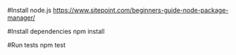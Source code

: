 #Install node.js
https://www.sitepoint.com/beginners-guide-node-package-manager/

#Install dependencies
npm install

#Run tests
npm test
